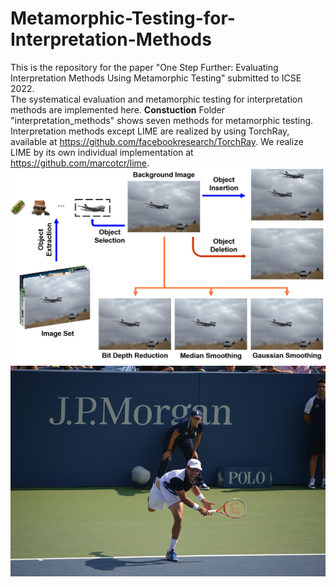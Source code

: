# Metamorphic-Testing-for-Interpretation-Methods
This is the repository for the paper "One Step Further: Evaluating Interpretation Methods Using Metamorphic Testing" submitted to ICSE 2022.  
The systematical evaluation and metamorphic testing for interpretation methods are implemented here.
**Constuction**
Folder "interpretation_methods" shows seven methods for metamorphic testing. Interpretation methods except LIME are realized by using TorchRay, available at https://github.com/facebookresearch/TorchRay. We realize LIME by its own individual implementation at https://github.com/marcotcr/lime.  
![metamorphic_result-w100](https://github.com/BLINKSK/Metamorphic-Testing-for-Interpretation-Methods/blob/main/metamorphic_technologies/metamorphic_result.png)  
![](https://github.com/BLINKSK/Metamorphic-Testing-for-Interpretation-Methods/blob/main/metamorphic_technologies/delete_object/examples/000000000885.jpg)
